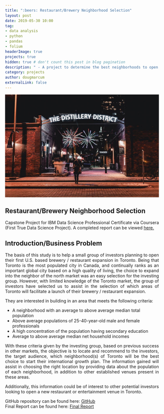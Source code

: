 ```yaml
---
title: ":beers: Restaurant/Brewery Neighborhood Selection"
layout: post
date: 2019-05-30 10:00
tag: 
- data analysis
- python
- pandas
- folium
headerImage: true
projects: true
hidden: true # don't count this post in blog pagination
description: " - A project to determine the best neighborhoods to open a new restaurant / brewery in Toronto, based on client specifications."
category: projects
author: dougmarcum
externalLink: false
---
```


![Screenshot](/assets/images/distillery.jpg)

## Restaurant/Brewery Neighborhood Selection  
<p align="justify">Capstone Project for IBM Data Science Professional Certificate via Coursera (First True Data Science Project). A completed report can be viewed <a href="https://github.com/MarcumDoug/Restaurant_Neighborhood_Selection/blob/master/Report/BOTN%20Report.pdf">here.</a></p>

## Introduction/Business Problem  
<p align="justify">The basis of this study is to help a small group of investors planning to open their first U.S. based brewery / restaurant expansion in Toronto. Being that Toronto is the most populated city in Canada, and continually ranks as an important global city based on a high quality of living, the choice to expand into the neighbor of the north market was an easy selection for the investing group. However, with limited knowledge of the Toronto market, the group of investors have selected us to assist in the selection of which areas of Toronto will facilitate a launch of their brewery / restaurant expansion.</p>    

<p>They are interested in building in an area that meets the following criteria:</p>
<ul>
    <li>A neighborhood with an average to above average median total population</li>
    <li>Above average populations of 25-40-year-old male and female professionals</li>
    <li>A high concentration of the population having secondary education</li>
    <li>Average to above average median net household incomes</li>   
</ul>

<p align="justify">With these criteria given by the investing group, based on previous success in other markets, the objective is to locate and recommend to the investors, the target audience, which neighborhood(s) of Toronto will be the best choice to start their international growth plan. The information gained will assist in choosing the right location by providing data about the population of each neighborhood, in addition to other established venues present in these areas.</p>    

<p align="justify">Additionally, this information could be of interest to other potential investors looking to open a new restaurant or entertainment venue in Toronto.</p>  

GitHub repository can be found here: [GitHub](https://github.com/MarcumDoug/Restaurant_Neighborhood_Selection)  
Final Report can be found here: [Final Report](https://github.com/MarcumDoug/Restaurant_Neighborhood_Selection/blob/master/Report/BOTN%20Report.pdf)
